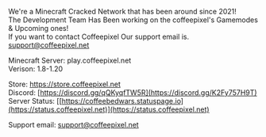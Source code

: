 We're a Minecraft Cracked Network that has been around since 2021!                            
The Development Team Has Been working on the coffeepixel's Gamemodes & Upcoming ones!                            
If you want to contact Coffeepixel Our support email is. support@coffeepixel.net                            
                            
Minecraft Server: play.coffeepixel.net                            
Verison: 1.8-1.20                            
                            
Store: https://store.coffeepixel.net                            
Discord: [https://discord.gg/qQKyqfTW5R](https://discord.gg/K2Fy757H9T)                                                                                                               
Server Status: [[https://coffeebedwars.statuspage.io](https://status.coffeepixel.net)](https://status.coffeepixel.net)                                                                                    
                            
Support email: support@coffeepixel.net                            
